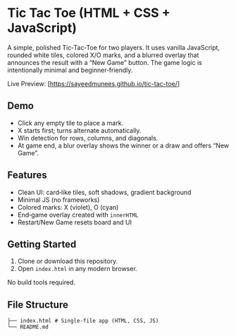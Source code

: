 # Tic Tac Toe (HTML + CSS + JavaScript)

A simple, polished Tic‑Tac‑Toe for two players. It uses vanilla JavaScript, rounded white tiles, colored X/O marks, and a blurred overlay that announces the result with a “New Game” button. The game logic is intentionally minimal and beginner‑friendly.

Live Preview: [https://sayeedmunees.github.io/tic-tac-toe/] 

## Demo
- Click any empty tile to place a mark.
- X starts first; turns alternate automatically.
- Win detection for rows, columns, and diagonals.
- At game end, a blur overlay shows the winner or a draw and offers “New Game”.

## Features
- Clean UI: card‑like tiles, soft shadows, gradient background
- Minimal JS (no frameworks)
- Colored marks: X (violet), O (cyan)
- End‑game overlay created with `innerHTML`
- Restart/New Game resets board and UI

## Getting Started
1. Clone or download this repository.
2. Open `index.html` in any modern browser.

No build tools required.

## File Structure
```
├── index.html # Single‑file app (HTML, CSS, JS)
└── README.md
```
